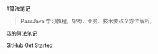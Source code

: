#算法笔记

> PassJava 学习教程，架构、业务、技术要点全方位解析。 

我的算法笔记



 [GitHub](https://github.com/qiujunlin) [Get Started](README.md)

